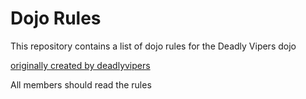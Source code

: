Dojo Rules
==========

This repository contains a list of dojo rules for the Deadly Vipers dojo

[originally created by deadlyvipers](https://github.com/deadlyvipers)

All members should read the rules
